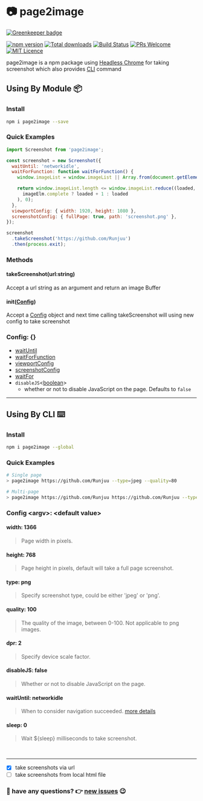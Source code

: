 #  📷 page2image

[![Greenkeeper badge](https://badges.greenkeeper.io/Runjuu/page2image.svg)](https://greenkeeper.io/)

[![npm version](https://badge.fury.io/js/page2image.svg)](https://www.npmjs.com/package/page2image)
[![Total downloads](https://img.shields.io/npm/dt/page2image.svg)](https://www.npmjs.com/package/page2image)
[![Build Status](https://travis-ci.org/Runjuu/page2image.svg?branch=master)](https://travis-ci.org/Runjuu/page2image)
[![PRs Welcome](https://img.shields.io/badge/PRs-welcome-brightgreen.svg)](https://github.com/Runjuu/page2image/pulls)
[![MIT Licence](https://badges.frapsoft.com/os/mit/mit.svg?v=103)](https://opensource.org/licenses/mit-license.php)

page2image is a npm package using [Headless Chrome](https://developers.google.com/web/updates/2017/04/headless-chrome) for taking screenshot which also provides [CLI](https://github.com/Runjuu/page2image#using-by-cli) command

## Using By Module 📦

### Install
```bash
npm i page2image --save
```

### Quick Examples
```js
import Screenshot from 'page2image';

const screenshot = new Screenshot({
  waitUntil: 'networkidle',
  waitForFunction: function waitForFunction() {
    window.imageList = window.imageList || Array.from(document.getElementsByTagName('img'));

    return window.imageList.length <= window.imageList.reduce((loaded, imageElm) => (
      imageElm.complete ? loaded + 1 : loaded
    ), 0);
  },
  viewportConfig: { width: 1920, height: 1080 },
  screenshotConfig: { fullPage: true, path: 'screenshot.png' },
});

screenshot
  .takeScreenshot('https://github.com/Runjuu')
  .then(process.exit);

```

### Methods

#### takeScreenshot(url:string)
Accept a url string as an argument and return an image Buffer

#### init([Config](https://github.com/Runjuu/page2image#config))
Accept a [Config](https://github.com/Runjuu/page2image#config) object and next time calling takeScreenshot will using new config to take screenshot

### Config: {}

- [waitUntil](https://github.com/googlechrome/puppeteer/blob/HEAD/docs/api.md#pagegotourl-options)
- [waitForFunction](https://github.com/googlechrome/puppeteer/blob/HEAD/docs/api.md#pagewaitforfunctionpagefunction-options-args)
- [viewportConfig](https://github.com/googlechrome/puppeteer/blob/HEAD/docs/api.md#pageviewport)
- [screenshotConfig](https://github.com/googlechrome/puppeteer/blob/HEAD/docs/api.md#pagescreenshotoptions)
- [waitFor](https://github.com/googlechrome/puppeteer/blob/HEAD/docs/api.md#pagewaitforselectororfunctionortimeout-options)
- `disableJS`<[boolean](https://developer.mozilla.org/en-US/docs/Web/JavaScript/Data_structures#Boolean_type)>
  - whether or not to disable JavaScript on the page. Defaults to `false`

---
## Using By CLI ⌨️

### Install
```bash
npm i page2image --global
```

### Quick Examples
```bash
# Single page
> page2image https://github.com/Runjuu --type=jpeg --quality=80

# Multi-page
> page2image https://github.com/Runjuu https://github.com/Runjuu --type=jpeg --quality=80
```

### Config \<argv\>: \<default value\>

#### width: 1366
> Page width in pixels.

#### height: 768
> Page height in pixels, default will take a full page screenshot.

#### type: png
> Specify screenshot type, could be either 'jpeg' or 'png'.

#### quality: 100
> The quality of the image, between 0-100. Not applicable to png images.

#### dpr: 2
> Specify device scale factor.

#### disableJS: false
> Whether or not to disable JavaScript on the page.

#### waitUntil: networkidle
> When to consider navigation succeeded. [more details](https://github.com/googlechrome/puppeteer/blob/HEAD/docs/api.md#pagegotourl-options)

#### sleep: 0
> Wait ${sleep} milliseconds to take screenshot.

<br/><hr/>
- [x] take screenshots via url
- [ ] take screenshots from local html file

### 🤔 have any questions? 👉 [new issues](https://github.com/Runjuu/page2image/issues/new) 😉
